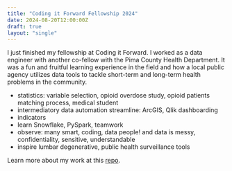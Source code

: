 ```yaml
---
title: "Coding it Forward Fellowship 2024"
date: 2024-08-20T12:00:00Z
draft: true
layout: "single"
---
```


I just finished my fellowship at Coding it Forward. I worked as a data engineer with another co-fellow with the Pima County Health Department. It was a fun and fruitful learning experience in the field and how a local public agency utilizes data tools to tackle short-term and long-term health problems in the community. 

- statistics: variable selection, opioid overdose study, opioid patients matching process, medical student
- intermediatory data automation streamline: ArcGIS, Qlik dashboarding
- indicators
- learn Snowflake, PySpark, teamwork
- observe: many smart, coding, data people! and data is messy, confidentiality, sensitive, understandable
- inspire lumbar degenerative, public health surveillance tools

Learn more about my work at this [repo](https://github.com/codingitforward/fellowship2024/blob/main/Hieu_Nguyen_Lidia_Ghebreamlak.pdf).